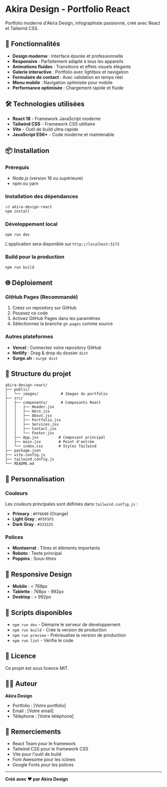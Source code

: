# Akira Design - Portfolio React

Portfolio moderne d'Akira Design, infographiste passionné, créé avec React et Tailwind CSS.

## 🚀 Fonctionnalités

- **Design moderne** : Interface épurée et professionnelle
- **Responsive** : Parfaitement adapté à tous les appareils
- **Animations fluides** : Transitions et effets visuels élégants
- **Galerie interactive** : Portfolio avec lightbox et navigation
- **Formulaire de contact** : Avec validation en temps réel
- **Menu mobile** : Navigation optimisée pour mobile
- **Performance optimisée** : Chargement rapide et fluide

## 🛠️ Technologies utilisées

- **React 18** - Framework JavaScript moderne
- **Tailwind CSS** - Framework CSS utilitaire
- **Vite** - Outil de build ultra-rapide
- **JavaScript ES6+** - Code moderne et maintenable

## 📦 Installation

### Prérequis
- Node.js (version 16 ou supérieure)
- npm ou yarn

### Installation des dépendances
```bash
cd akira-design-react
npm install
```

### Développement local
```bash
npm run dev
```
L'application sera disponible sur `http://localhost:5173`

### Build pour la production
```bash
npm run build
```

## 🌐 Déploiement

### GitHub Pages (Recommandé)
1. Créez un repository sur GitHub
2. Poussez ce code
3. Activez GitHub Pages dans les paramètres
4. Sélectionnez la branche `gh-pages` comme source

### Autres plateformes
- **Vercel** : Connectez votre repository GitHub
- **Netlify** : Drag & drop du dossier `dist`
- **Surge.sh** : `surge dist`

## 📁 Structure du projet

```
akira-design-react/
├── public/
│   └── images/          # Images du portfolio
├── src/
│   ├── components/      # Composants React
│   │   ├── Header.jsx
│   │   ├── Hero.jsx
│   │   ├── About.jsx
│   │   ├── Portfolio.jsx
│   │   ├── Services.jsx
│   │   ├── Contact.jsx
│   │   └── Footer.jsx
│   ├── App.jsx         # Composant principal
│   ├── main.jsx        # Point d'entrée
│   └── index.css       # Styles Tailwind
├── package.json
├── vite.config.js
├── tailwind.config.js
└── README.md
```

## 🎨 Personnalisation

### Couleurs
Les couleurs principales sont définies dans `tailwind.config.js` :
- **Primary** : `#FF6600` (Orange)
- **Light Gray** : `#F5F5F5`
- **Dark Gray** : `#333333`

### Polices
- **Montserrat** : Titres et éléments importants
- **Roboto** : Texte principal
- **Poppins** : Sous-titres

## 📱 Responsive Design

- **Mobile** : < 768px
- **Tablette** : 768px - 992px
- **Desktop** : > 992px

## 🔧 Scripts disponibles

- `npm run dev` - Démarre le serveur de développement
- `npm run build` - Crée la version de production
- `npm run preview` - Prévisualise la version de production
- `npm run lint` - Vérifie le code

## 📄 Licence

Ce projet est sous licence MIT.

## 👨‍💻 Auteur

**Akira Design**
- Portfolio : [Votre portfolio]
- Email : [Votre email]
- Téléphone : [Votre téléphone]

## 🙏 Remerciements

- React Team pour le framework
- Tailwind CSS pour le framework CSS
- Vite pour l'outil de build
- Font Awesome pour les icônes
- Google Fonts pour les polices

---

**Créé avec ❤️ par Akira Design**
